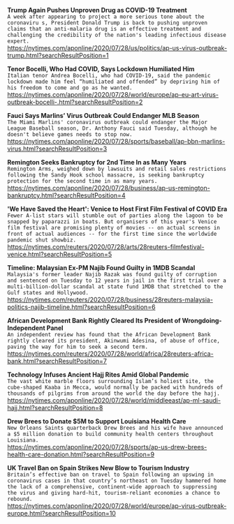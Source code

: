 **Trump Again Pushes Unproven Drug as COVID-19 Treatment**\
`A week after appearing to project a more serious tone about the coronaviru s, President Donald Trump is back to pushing unproven claims that an anti-malaria drug is an effective treatment and challenging the credibility of the nation's leading infectious disease expert.`\
https://nytimes.com/aponline/2020/07/28/us/politics/ap-us-virus-outbreak-trump.html?searchResultPosition=1

**Tenor Bocelli, Who Had COVID, Says Lockdown Humiliated Him**\
`Italian tenor Andrea Bocelli, who had COVID-19, said the pandemic lockdown made him feel “humiliated and offended” by depriving him of his freedom to come and go as he wanted.`\
https://nytimes.com/aponline/2020/07/28/world/europe/ap-eu-art-virus-outbreak-bocelli-.html?searchResultPosition=2

**Fauci Says Marlins’ Virus Outbreak Could Endanger MLB Season**\
`The Miami Marlins' coronavirus outbreak could endanger the Major League Baseball season, Dr. Anthony Fauci said Tuesday, although he doesn't believe games needs to stop now.`\
https://nytimes.com/aponline/2020/07/28/sports/baseball/ap-bbn-marlins-virus.html?searchResultPosition=3

**Remington Seeks Bankruptcy for 2nd Time In as Many Years**\
`Remington Arms, weighed down by lawsuits and retail sales restrictions following the Sandy Hook school massacre, is seeking bankruptcy protection for the second time in as many years.`\
https://nytimes.com/aponline/2020/07/28/business/ap-us-remington-bankruptcy.html?searchResultPosition=4

**'We Have Saved the Heart': Venice to Host First Film Festival of COVID Era**\
`Fewer A-list stars will stumble out of parties along the lagoon to be snapped by paparazzi in boats. But organisers of this year's Venice film festival are promising plenty of movies -- on actual screens in front of actual audiences -- for the first time since the worldwide pandemic shut showbiz.`\
https://nytimes.com/reuters/2020/07/28/arts/28reuters-filmfestival-venice.html?searchResultPosition=5

**Timeline: Malaysian Ex-PM Najib Found Guilty in 1MDB Scandal**\
`Malaysia's former leader Najib Razak was found guilty of corruption and sentenced on Tuesday to 12 years in jail in the first trial over a multi-billion-dollar scandal at state fund 1MDB that stretched to the Gulf states and Hollywood.`\
https://nytimes.com/reuters/2020/07/28/business/28reuters-malaysia-politics-najib-timeline.html?searchResultPosition=6

**African Development Bank Rightly Cleared Its President of Wrongdoing-Independent Panel**\
`An independent review has found that the African Development Bank rightly cleared its president, Akinwumi Adesina, of abuse of office, paving the way for him to seek a second term.`\
https://nytimes.com/reuters/2020/07/28/world/africa/28reuters-africa-bank.html?searchResultPosition=7

**Technology Infuses Ancient Hajj Rites Amid Global Pandemic**\
`The vast white marble floors surrounding Islam’s holiest site, the cube-shaped Kaaba in Mecca, would normally be packed with hundreds of thousands of pilgrims from around the world the day before the hajj. `\
https://nytimes.com/aponline/2020/07/28/world/middleeast/ap-ml-saudi-hajj.html?searchResultPosition=8

**Drew Brees to Donate $5M to Support Louisiana Health Care**\
`New Orleans Saints quarterback Drew Brees and his wife have announced a $5 million donation to build community health centers throughout Louisiana.`\
https://nytimes.com/aponline/2020/07/28/sports/ap-us-drew-brees-health-care-donation.html?searchResultPosition=9

**UK Travel Ban on Spain Strikes New Blow to Tourism Industry**\
`Britain’s effective ban on travel to Spain following an upswing in coronavirus cases in that country’s northeast on Tuesday hammered home the lack of a comprehensive, continent-wide approach to suppressing the virus and giving hard-hit, tourism-reliant economies a chance to rebound.`\
https://nytimes.com/aponline/2020/07/28/world/europe/ap-virus-outbreak-europe.html?searchResultPosition=10

